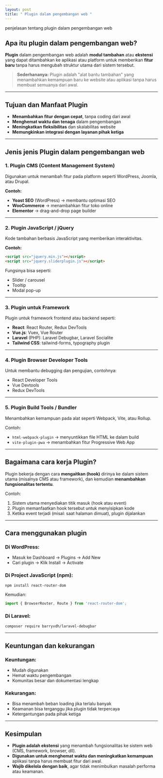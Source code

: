 ```yaml
---
layout: post
title: " Plugin dalam pengembangan web "
---
```



penjelasan tentang plugin dalam pengembangan web

##  Apa itu plugin dalam pengembangan web?

**Plugin** dalam pengembangan web adalah **modul tambahan** atau **ekstensi** yang dapat ditambahkan ke aplikasi atau platform untuk memberikan **fitur baru** tanpa harus mengubah struktur utama dari sistem tersebut.

> **Sederhananya:** Plugin adalah "alat bantu tambahan" yang menambahkan kemampuan baru ke website atau aplikasi tanpa harus membuat semuanya dari awal.

---

##   Tujuan dan Manfaat Plugin

* **Menambahkan fitur dengan cepat**, tanpa coding dari awal
* **Menghemat waktu dan tenaga** dalam pengembangan
* **Meningkatkan fleksibilitas** dan skalabilitas website
* **Memungkinkan integrasi dengan layanan pihak ketiga**

---

##  Jenis jenis Plugin dalam pengembangan web

### 1. **Plugin CMS (Content Management System)**

Digunakan untuk menambah fitur pada platform seperti WordPress, Joomla, atau Drupal.

**Contoh:**

* **Yoast SEO** (WordPress) → membantu optimasi SEO
* **WooCommerce** → menambahkan fitur toko online
* **Elementor** → drag-and-drop page builder

---

### 2. **Plugin JavaScript / jQuery**

Kode tambahan berbasis JavaScript yang memberikan interaktivitas.

**Contoh:**

```html
<script src="jquery.min.js"></script>
<script src="jquery.sliderplugin.js"></script>
```

Fungsinya bisa seperti:

* Slider / carousel
* Tooltip
* Modal pop-up

---

### 3. **Plugin untuk Framework**

Plugin untuk framework frontend atau backend seperti:

* **React**: React Router, Redux DevTools
* **Vue.js**: Vuex, Vue Router
* **Laravel** (PHP): Laravel Debugbar, Laravel Socialite
* **Tailwind CSS**: tailwind-forms, typography plugin

---

### 4. **Plugin Browser Developer Tools**

Untuk membantu debugging dan pengujian, contohnya:

* React Developer Tools
* Vue Devtools
* Redux DevTools

---

### 5. **Plugin Build Tools / Bundler**

Menambahkan kemampuan pada alat seperti Webpack, Vite, atau Rollup.

Contoh:

* `html-webpack-plugin` → menyuntikkan file HTML ke dalam build
* `vite-plugin-pwa` → menambahkan fitur Progressive Web App

---

##  Bagaimana cara kerja Plugin?

Plugin bekerja dengan cara **mengaitkan (hook)** dirinya ke dalam sistem utama (misalnya CMS atau framework), dan kemudian **menambahkan fungsionalitas tertentu**.

Contoh:

1. Sistem utama menyediakan titik masuk (hook atau event)
2. Plugin memanfaatkan hook tersebut untuk menyisipkan kode
3. Ketika event terjadi (misal: saat halaman dimuat), plugin dijalankan

---

## Cara menggunakan plugin

###  Di WordPress:

* Masuk ke Dashboard → Plugins → Add New
* Cari plugin → Klik Install → Activate

###  Di Project JavaScript (npm):

```bash
npm install react-router-dom
```

Kemudian:

```js
import { BrowserRouter, Route } from 'react-router-dom';
```

###  Di Laravel:

```bash
composer require barryvdh/laravel-debugbar
```

---

##  Keuntungan dan kekurangan 

###  Keuntungan:

* Mudah digunakan
* Hemat waktu pengembangan
* Komunitas besar dan dokumentasi lengkap

###  Kekurangan:

* Bisa menambah beban loading jika terlalu banyak
* Keamanan bisa terganggu jika plugin tidak terpercaya
* Ketergantungan pada pihak ketiga

---

## Kesimpulan 

* **Plugin adalah ekstensi** yang menambah fungsionalitas ke sistem web (CMS, framework, browser, dll).
* **Digunakan untuk menghemat waktu dan meningkatkan kemampuan** aplikasi tanpa harus membuat fitur dari awal.
* **Wajib dikelola dengan baik**, agar tidak menimbulkan masalah performa atau keamanan.
 
